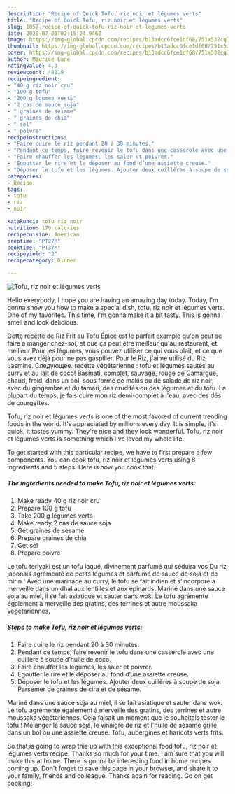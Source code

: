 ```yaml
---
description: "Recipe of Quick Tofu, riz noir et légumes verts"
title: "Recipe of Quick Tofu, riz noir et légumes verts"
slug: 1057-recipe-of-quick-tofu-riz-noir-et-legumes-verts
date: 2020-07-01T02:15:24.946Z
image: https://img-global.cpcdn.com/recipes/b13adcc6fce1df68/751x532cq70/tofu-riz-noir-et-legumes-verts-photo-principale-de-la-recette.jpg
thumbnail: https://img-global.cpcdn.com/recipes/b13adcc6fce1df68/751x532cq70/tofu-riz-noir-et-legumes-verts-photo-principale-de-la-recette.jpg
cover: https://img-global.cpcdn.com/recipes/b13adcc6fce1df68/751x532cq70/tofu-riz-noir-et-legumes-verts-photo-principale-de-la-recette.jpg
author: Maurice Lane
ratingvalue: 4.3
reviewcount: 48119
recipeingredient:
- "40 g riz noir cru"
- "100 g tofu"
- "200 g lgumes verts"
- "2 cas de sauce soja"
- " graines de sesame"
- " graines de chia"
- " sel"
- " poivre"
recipeinstructions:
- "Faire cuire le riz pendant 20 à 30 minutes."
- "Pendant ce temps, faire revenir le tofu dans une casserole avec une cuillère à soupe d’huile de coco."
- "Faire chauffer les légumes, les saler et poivrer."
- "Égoutter le rire et le déposer au fond d’une assiette creuse."
- "Déposer le tofu et les légumes. Ajouter deux cuillères à soupe de soja. Parsemer de graines de cira et de sésame."
categories:
- Recipe
tags:
- tofu
- riz
- noir

katakunci: tofu riz noir 
nutrition: 179 calories
recipecuisine: American
preptime: "PT27M"
cooktime: "PT37M"
recipeyield: "2"
recipecategory: Dinner

---
```



![Tofu, riz noir et légumes verts](https://img-global.cpcdn.com/recipes/b13adcc6fce1df68/751x532cq70/tofu-riz-noir-et-legumes-verts-photo-principale-de-la-recette.jpg)

Hello everybody, I hope you are having an amazing day today. Today, I'm gonna show you how to make a special dish, tofu, riz noir et légumes verts. One of my favorites. This time, I'm gonna make it a bit tasty. This is gonna smell and look delicious.

Cette recette de Riz Frit au Tofu Épicé est le parfait example qu&#39;on peut se faire a manger chez-soi, et que ça peut être meilleur qu&#39;au restaurant, et meilleur Pour les légumes, vous pouvez utiliser ce qui vous plait, et ce que vous avez déjà pour ne pas gaspiller. Pour le Riz, j&#39;aime utilisé du Riz Jasmine. Следующее. recette végétarienne : tofu et légumes sautés au curry et au lait de coco! Basmati, complet, sauvage, rouge de Camargue, chaud, froid, dans un bol, sous forme de makis ou de salade de riz noir, avec du gingembre et du tamari, des crudités ou des légumes et du tofu. La plupart du temps, je fais cuire mon riz demi-complet à l&#39;eau, avec des dés de courgettes.

Tofu, riz noir et légumes verts is one of the most favored of current trending foods in the world. It's appreciated by millions every day. It is simple, it's quick, it tastes yummy. They're nice and they look wonderful. Tofu, riz noir et légumes verts is something which I've loved my whole life.


To get started with this particular recipe, we have to first prepare a few components. You can cook tofu, riz noir et légumes verts using 8 ingredients and 5 steps. Here is how you cook that.

<!--inarticleads1-->

##### The ingredients needed to make Tofu, riz noir et légumes verts:

1. Make ready 40 g riz noir cru
1. Prepare 100 g tofu
1. Take 200 g légumes verts
1. Make ready 2 cas de sauce soja
1. Get  graines de sesame
1. Prepare  graines de chia
1. Get  sel
1. Prepare  poivre


Le tofu teriyaki est un tofu laqué, divinement parfumé qui séduira vos Du riz japonais agrémenté de petits légumes et parfumé de sauce de soja et de mirin ! Avec une marinade au curry, le tofu se fait indien et s&#39;incorpore à merveille dans un dhal aux lentilles et aux épinards. Mariné dans une sauce soja au miel, il se fait asiatique et sauter dans wok. Le tofu agrémente également à merveille des gratins, des terrines et autre moussaka végétariennes. 

<!--inarticleads2-->

##### Steps to make Tofu, riz noir et légumes verts:

1. Faire cuire le riz pendant 20 à 30 minutes.
1. Pendant ce temps, faire revenir le tofu dans une casserole avec une cuillère à soupe d’huile de coco.
1. Faire chauffer les légumes, les saler et poivrer.
1. Égoutter le rire et le déposer au fond d’une assiette creuse.
1. Déposer le tofu et les légumes. Ajouter deux cuillères à soupe de soja. Parsemer de graines de cira et de sésame.


Mariné dans une sauce soja au miel, il se fait asiatique et sauter dans wok. Le tofu agrémente également à merveille des gratins, des terrines et autre moussaka végétariennes. Cela faisait un moment que je souhaitais tester le tofu ! Mélanger la sauce soja, le vinaigre de riz et l&#39;huile de sésame grillé dans un bol ou une assiette creuse. Tofu, aubergines et haricots verts frits. 

So that is going to wrap this up with this exceptional food tofu, riz noir et légumes verts recipe. Thanks so much for your time. I am sure that you will make this at home. There is gonna be interesting food in home recipes coming up. Don't forget to save this page in your browser, and share it to your family, friends and colleague. Thanks again for reading. Go on get cooking!
